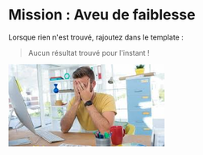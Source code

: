 # Mission : Aveu de faiblesse

Lorsque rien n'est trouvé, rajoutez dans le template :

> Aucun résultat trouvé pour l'instant !

![Aveu](./media/img/faiblesse.jpg "Aveu de faiblesse") 